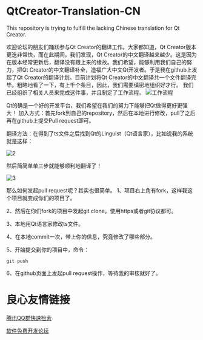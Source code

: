 # QtCreator-Translation-CN
This repository is trying to fulfill the lacking Chinese translation for Qt Creator.

欢迎论坛的朋友们踊跃参与Qt Creator的翻译工作。大家都知道，Qt Creator版本更迭非常快，而在此期间，我们发现，Qt Creator的中文翻译越来越少。这是因为在版本经常更新后，翻译没有跟上来的缘故。我们希望，能够利用我们自己的努力，把Qt Creator的中文翻译补全，造福广大中文Qt开发者。于是我在github上发起了Qt Creator的翻译计划。目前计划将Qt Creator的中文翻译共一个文件翻译完毕。粗略地看了一下，有上千个条目，因此，我们需要缜密地组织好才行。
我们已经组织了相关人员来完成这件事，并且制定了工作流程。
![工作流程](1.png)

Qt的确是一个好的开发平台，我们希望在我们的努力下能够把Qt做得更好更强大！
加入方式：首先fork到自己的repository，然后在本地进行修改，pull了之后再在github上提交Pull request即可。

翻译方法：在得到了ts文件之后找到Qt的Linguist（Qt语言家），比如说我的系统就是这样：

![2](2.png)

然后简简单单三步就能够顺利地翻译了！

![3](3.png)

那么如何发起pull request呢？其实也很简单。
1、项目右上角有fork，这样我这个项目就变成你们的项目了。

2、然后在你们fork的项目中发起git clone。使用https或者git协议都可。

3、本地用Qt语言家修改ts文件。

4、在本地commit一次，带上你的信息，究竟修改了哪些部分。

5、开始提交到你的项目中，命令：
```
git push
```

6、在github页面上发起pull request操作，等待我的审核就好了。

 # 良心友情链接

[腾讯QQ群快速检索](http://u.720life.cn/s/8cf73f7c)

[软件免费开发论坛](http://u.720life.cn/s/bbb01dc0)
